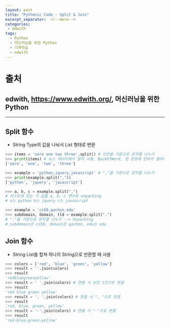 ```yaml
---
layout: post
title: "Pythonic Code - Split & Join"
excerpt_separator:  <!--more-->
categories:
 - edwith
tags:
  - Python
  - 머신러닝을 위한 Python
  - 기계학습
  - edwith
---
```


# 출처

## edwith, <https://www.edwith.org/>, 머신러닝을 위한 Python

---

<!--more-->

## Split 함수

* String Type의 값을 나눠서 List 형태로 변환

```python
>>> items = 'zero one two three'.split() # 빈칸을 기준으로 문자열 나누기
>>> print(items)​ # 뉴스 데이터에서 많이 사용, BackOfWord, 한 문장에 단어가 얼마나 포함되어 있나
['zero', 'one', 'two', 'three']

>>> example = 'python,jquery,javascript' # ","을 기준으로 문자열 나누기
>>> print(example.split(","))
['python', 'jquery', 'javascript']

>>> a, b, c = example.split(",")​
# 리스트에 있는 각 값을 a, b, c 변수로 unpacking
# a는 python b는 jquery c는 javascript

>>> example = 'cs50.gachon.edu'
>>> subdomain, domain, tld = example.split(".")
# ","을 기준으로 문자열 나누기 --> Unpacking
# subdomain은 cs50, domain은 gachon, edu는 edu
```

## Join 함수

* String List를 합쳐 하나의 String으로 반환할 때 사용

```python
>>> colors = ['red', 'blue', 'green', 'yellow']
>>> result = ''.join(colors)
>>> result
'redbluegreenyellow'
>>> result = ' '.join(colors) # 연결 시 빈칸 1칸으로 연결
>>> result
'red blue green yellow'
>>> result = ', '.join(colors) # 연결 시 ", "으로 연결
>>> result
'red, blue, green, yellow'
>>> result = '-'.join(colors) # 연결 시 "-"으로 연결
>>> result
'red-blue-green-yellow'
```